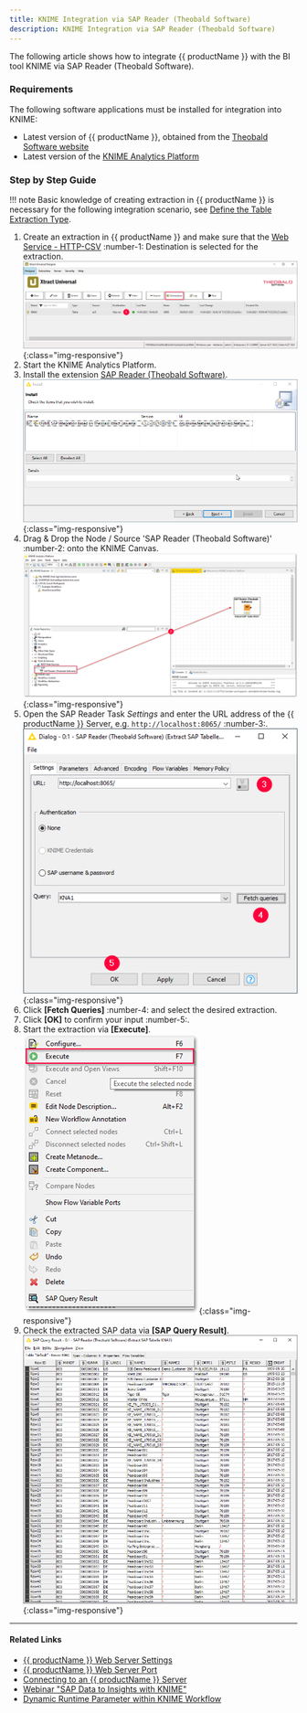 ```yaml
---
title: KNIME Integration via SAP Reader (Theobald Software)
description: KNIME Integration via SAP Reader (Theobald Software)
---
```


The following article shows how to integrate {{ productName }} with the BI tool KNIME via SAP Reader (Theobald Software).

### Requirements
The following software applications must be installed for integration into KNIME:
- Latest version of {{ productName }}, obtained from the [Theobald Software website](https://theobald-software.com/en/download-trial)
- Latest version of the [KNIME Analytics Platform](https://www.knime.com/downloads)

### Step by Step Guide

!!! note
    Basic knowledge of creating extraction in {{ productName }} is necessary for the following integration scenario, see [Define the Table Extraction Type](../documentation/table/index.md/#define-the-table-extraction-typedefine-a-table-extraction).

1. Create an extraction in {{ productName }} and make sure that the [Web Service - HTTP-CSV](../documentation/destinations/csv-via-http.md) :number-1: Destination is selected for the extraction.<br>
![XU Extraction Webservice HTTP](../assets/images/xu/articles/xu_extraction_webservice_http.png){:class="img-responsive"}
2. Start the KNIME Analytics Platform. 
3. Install the extension [SAP Reader (Theobald Software)](https://hub.knime.com/knime/extensions/org.knime.features.sap.theobald/latest/org.knime.sap.theobald.node.SAPTheobaldReaderNodeFactory).<br>
![Install KNIME Extension](../assets/images/xu/articles/install_sap_reader.png){:class="img-responsive"}
4. Drag & Drop the Node / Source 'SAP Reader (Theobald Software)' :number-2: onto the KNIME Canvas.<br>
![KNIME Extension](../assets/images/xu/articles/sap_reader_knime_extension.png){:class="img-responsive"}
5. Open the SAP Reader Task *Settings* and enter the URL address of the {{ productName }} Server, e.g. `http://localhost:8065/` :number-3:.<br>
![SAP Reader Settings](../assets/images/xu/articles/sap_reader_settings.png){:class="img-responsive"}
6. Click **[Fetch Queries]** :number-4: and select the desired extraction.
7. Click **[OK]** to confirm your input :number-5:.
8. Start the extraction via **[Execute]**. <br>
![Execute SAP Reader](../assets/images/xu/articles/execute_sap_reader.png){:class="img-responsive"}
9. Check the extracted SAP data via **[SAP Query Result]**.<br>
![SAP Reader Results](../assets/images/xu/articles/sap_query_results.png){:class="img-responsive"}


****
#### Related Links
- [{{ productName }} Web Server Settings](../documentation/server/server-settings.md/#web-server)
- [{{ productName }} Web Server Port](../documentation/server/index.md/#ports)
- [Connecting to an {{ productName }} Server](../documentation/designer.md/#connect-the-designer-to-a-server)
- [Webinar "SAP Data to Insights with KNIME"](https://www.youtube.com/watch?v=KQLLoDUoOEg)
- [Dynamic Runtime Parameter within KNIME Workflow](dynamic-runtime-paramater-within-KNIME-workflow.md)

